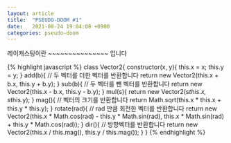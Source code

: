 ```yaml
---
layout: article
title:  "PSEUDO-DOOM #1"
date:   2021-08-24 19:04:08 +0900
categories: pseudo-doom
---
```

레이캐스팅이란 ~~~~~~~~~~~~~~~ 입니다

{% highlight javascript %}
class Vector2{
    constructor(x, y){
        this.x = x;
        this.y = y;
    }
    add(b){ // 두 벡터를 더한 벡터를 반환합니다
        return new Vector2(this.x + b.x, this.y + b.y);
    }
    sub(b){ // 두 벡터를 뺀 벡터를 반환합니다
        return new Vector2(this.x - b.x, this.y - b.y);
    }
    mul(s){
        return new Vector2(s*this.x, s*this.y);
    }
    mag(){ // 벡터의 크기를 반환합니다
        return Math.sqrt(this.x * this.x + this.y * this.y);
    }
    rotate(rad){ // rad 만큼 회전한 벡터를 반환합니다
        return new Vector2(this.x * Math.cos(rad) - this.y * Math.sin(rad), this.x * Math.sin(rad) + this.y * Math.cos(rad));
    }
    dir(){ // 방향벡터를 반환합니다
        return new Vector2(this.x / this.mag(), this.y / this.mag());
    }
}
{% endhighlight %}